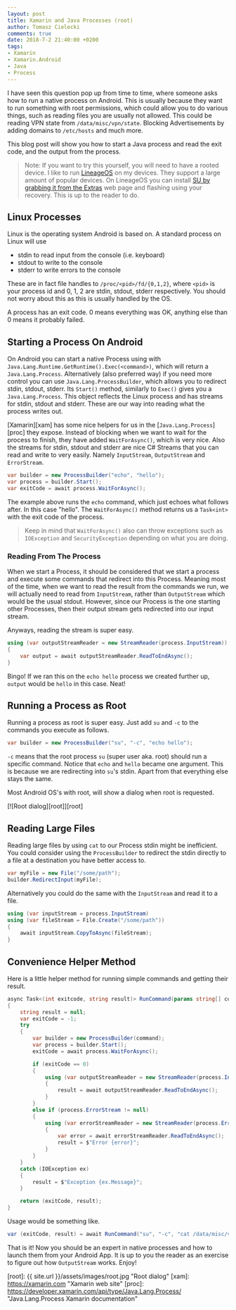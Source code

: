 ```yaml
---
layout: post
title: Xamarin and Java Processes (root)
author: Tomasz Cielecki
comments: true
date: 2018-7-2 21:40:00 +0200
tags:
- Xamarin
- Xamarin.Android
- Java
- Process
---
```


I have seen this question pop up from time to time, where someone asks how to run a native process on Android.
This is usually because they want to run something with root permissions, which could allow you to do various things, such as reading files you are usually not allowed. This could be reading VPN state from `/data/misc/vpn/state`. Blocking Advertisements by adding domains to `/etc/hosts` and much more.

This blog post will show you how to start a Java process and read the exit code, and the output from the process.

> Note: If you want to try this yourself, you will need to have a rooted device. I like to run [LineageOS][los] on my devices. They support a large amount of popular devices.
On LineageOS you can install [SU by grabbing it from the Extras][lossu] web page and flashing using your recovery. This is up to the reader to do.

## Linux Processes
Linux is the operating system Android is based on. A standard process on Linux will use

* stdin to read input from the console (i.e. keyboard)
* stdout to write to the console
* stderr to write errors to the console

These are in fact file handles to `/proc/<pid>/fd/{0,1,2}`, where `<pid>` is your process id and 0, 1, 2 are stdin, stdout, stderr respectively. You should not worry about this as this is usually handled by the OS.

A process has an exit code. 0 means everything was OK, anything else than 0 means it probably failed.

## Starting a Process On Android
On Android you can start a native Process using with `Java.Lang.Runtime.GetRuntime().Exec(<command>)`, which will return a `Java.Lang.Process`. Alternatively (also preferred way) if you need more control you can use `Java.Lang.ProcessBuilder`, which allows you to redirect stdin, stdout, stderr. Its `Start()` method, similarly to `Exec()` gives you a `Java.Lang.Process`. This object reflects the Linux process and has streams for stdin, stdout and stderr. These are our way into reading what the process writes out.

[Xamarin][xam] has some nice helpers for us in the [`Java.Lang.Process`][proc] they expose. Instead of blocking when we want to wait for the process to finish, they have added `WaitForAsync()`, which is very nice. Also the streams for stdin, stdout and stderr are nice C# Streams that you can read and write to very easily. Namely `InputStream`, `OutputStream` and `ErrorStream`.

```csharp
var builder = new ProcessBuilder("echo", "hello");
var process = builder.Start();
var exitCode = await process.WaitForAsync();
```

The example above runs the `echo` command, which just echoes what follows after. In this case "hello". The `WaitForAsync()` method returns us a `Task<int>` with the exit code of the process.

> Keep in mind that `WaitForAsync()` also can throw exceptions such as `IOException` and `SecurityException` depending on what you are doing.

### Reading From The Process
When we start a Process, it should be considered that we start a process and execute some commands that redirect into this Process. Meaning most of the time, when we want to read the result from the commands we run, we will actually need to read from `InputStream`, rather than `OutputStream` which would be the usual stdout. However, since our Process is the one starting other Processes, then their output stream gets redirected into our input stream.

Anyways, reading the stream is super easy.

```csharp
using (var outputStreamReader = new StreamReader(process.InputStream))
{
    var output = await outputStreamReader.ReadToEndAsync();
}
```

Bingo! If we ran this on the `echo hello` process we created further up, `output` would be `hello` in this case. Neat!

## Running a Process as Root
Running a process as root is super easy. Just add `su` and `-c` to the commands you execute as follows.

```csharp
var builder = new ProcessBuilder("su", "-c", "echo hello");
```

`-c` means that the root process `su` (super user aka. root) should run a specific command. Notice that `echo` and `hello` became one argument. This is because we are redirecting into `su`'s stdin. Apart from that everything else stays the same.

Most Android OS's with root, will show a dialog when root is requested.

[![Root dialog][root]][root]

## Reading Large Files
Reading large files by using `cat` to our Process stdin might be inefficient. You could consider using the `ProcessBuilder` to redirect the stdin directly to a file at a destination you have better access to.

```csharp
var myFile = new File("/some/path");
builder.RedirectInput(myFile);
```

Alternatively you could do the same with the `InputStream` and read it to a file.

```csharp
using (var inputStream = process.InputStream)
using (var fileStream = File.Create("/some/path"))
{
    await inputStream.CopyToAsync(fileStream);
}
```

## Convenience Helper Method
Here is a little helper method for running simple commands and getting their result.

```csharp
async Task<(int exitcode, string result)> RunCommand(params string[] command)
{
    string result = null;
    var exitCode = -1;
    try
    {
        var builder = new ProcessBuilder(command);
        var process = builder.Start();
        exitCode = await process.WaitForAsync();

        if (exitCode == 0)
        {
            using (var outputStreamReader = new StreamReader(process.InputStream))
            {
                result = await outputStreamReader.ReadToEndAsync();
            }
        }
        else if (process.ErrorStream != null)
        {
            using (var errorStreamReader = new StreamReader(process.ErrorStream))
            {
                var error = await errorStreamReader.ReadToEndAsync();
                result = $"Error {error}";
            }
        }
    }
    catch (IOException ex)
    {
        result = $"Exception {ex.Message}";
    }

    return (exitCode, result);
}
```

Usage would be something like.

```csharp
var (exitCode, result) = await RunCommand("su", "-c", "cat /data/misc/vpn/state");
```

That is it! Now you should be an expert in native processes and how to launch them from your Android App. It is up to you the reader as an exercise to figure out how `OutputStream` works. Enjoy!

[los]: https://lineageos.org/ "LineageOS Android Distribution web site"
[lossu]: https://download.lineageos.org/extras "LineageOS Extras Downloads"
[root]: {{ site.url }}/assets/images/root.jpg "Root dialog"
[xam]: https://xamarin.com "Xamarin web site"
[proc]: https://developer.xamarin.com/api/type/Java.Lang.Process/ "Java.Lang.Process Xamarin documentation"